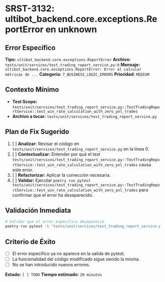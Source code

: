 # SRST-3132: ultibot_backend.core.exceptions.ReportError en unknown

## Error Específico
**Tipo:** `ultibot_backend.core.exceptions.ReportError`
**Archivo:** `tests/unit/services/test_trading_report_service.py:0`
**Mensaje:** `ultibot_backend.core.exceptions.ReportError: Error al calcular métricas de ...`
**Categoría:** `7_BUSINESS_LOGIC_ERRORS`
**Prioridad:** `MEDIUM`

## Contexto Mínimo
- **Test Scope:** `tests/unit/services/test_trading_report_service.py::TestTradingReportService::test_win_rate_calculation_with_zero_pnl_trades`
- **Archivo a tocar:** `tests/unit/services/test_trading_report_service.py`

## Plan de Fix Sugerido
1. [ ] **Analizar:** Revisar el código en `tests/unit/services/test_trading_report_service.py` en la línea 0.
2. [ ] **Contextualizar:** Entender por qué el test `tests/unit/services/test_trading_report_service.py::TestTradingReportService::test_win_rate_calculation_with_zero_pnl_trades` causa este error.
3. [ ] **Refactorizar:** Aplicar la corrección necesaria.
4. [ ] **Validar:** Ejecutar `poetry run pytest tests/unit/services/test_trading_report_service.py::TestTradingReportService::test_win_rate_calculation_with_zero_pnl_trades` para confirmar que el error ha desaparecido.

## Validación Inmediata
```bash
# Validar que el error específico desapareció
poetry run pytest -k "tests/unit/services/test_trading_report_service.py::TestTradingReportService::test_win_rate_calculation_with_zero_pnl_trades" -v
```

## Criterio de Éxito
- [ ] El error específico ya no aparece en la salida de pytest.
- [ ] La funcionalidad del código modificado sigue siendo la misma.
- [ ] No se han introducido nuevos errores.

**Estado:** `[ ] TODO`
**Tiempo estimado:** `20 minutos`
